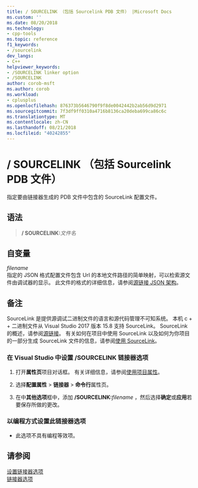 ```yaml
---
title: / SOURCELINK （包括 Sourcelink PDB 文件） |Microsoft Docs
ms.custom: ''
ms.date: 08/20/2018
ms.technology:
- cpp-tools
ms.topic: reference
f1_keywords:
- /sourcelink
dev_langs:
- C++
helpviewer_keywords:
- /SOURCELINK linker option
- /SOURCELINK
author: corob-msft
ms.author: corob
ms.workload:
- cplusplus
ms.openlocfilehash: 876373b5646790f9f8de0042442b2ab56d9d2971
ms.sourcegitcommit: 7f3df9ff0310a4716b8136ca20deba699ca86c6c
ms.translationtype: MT
ms.contentlocale: zh-CN
ms.lasthandoff: 08/21/2018
ms.locfileid: "40242855"
---
```

# <a name="sourcelink-include-sourcelink-file-in-pdb"></a>/ SOURCELINK （包括 Sourcelink PDB 文件）

指定要由链接器生成的 PDB 文件中包含的 SourceLink 配置文件。

## <a name="syntax"></a>语法

> **/ SOURCELINK:**_文件名_

## <a name="arguments"></a>自变量

*filename*  
指定的 JSON 格式配置文件包含 Url 的本地文件路径的简单映射，可以检索源文件由调试器的显示。 此文件的格式的详细信息，请参阅[源链接 JSON 架构](https://github.com/dotnet/designs/blob/master/accepted/diagnostics/source-link.md#source-link-json-schema)。

## <a name="remarks"></a>备注

SourceLink 是提供源调试二进制文件的语言和源代码管理不可知系统。 本机 c + + 二进制文件从 Visual Studio 2017 版本 15.8 支持 SourceLink。 SourceLink 的概述，请参阅[源链接](https://github.com/dotnet/designs/blob/master/accepted/diagnostics/source-link.md)。 有关如何在项目中使用 SourceLink 以及如何为你项目的一部分生成 SourceLink 文件的信息，请参阅[使用 SourceLink](https://github.com/dotnet/sourcelink#using-sourcelink)。

### <a name="to-set-the-sourcelink-linker-option-in-visual-studio"></a>在 Visual Studio 中设置 /SOURCELINK 链接器选项

1. 打开**属性页**项目对话框。 有关详细信息，请参阅[使用项目属性](../../ide/working-with-project-properties.md)。

1. 选择**配置属性** > **链接器** > **命令行**属性页。

1. 在中**其他选项**框中，添加 **/SOURCELINK:**_filename_ ，然后选择**确定**或**应用**若要保存所做的更改。

### <a name="to-set-this-linker-option-programmatically"></a>以编程方式设置此链接器选项  
  
- 此选项不具有编程等效项。

## <a name="see-also"></a>请参阅

[设置链接器选项](../../build/reference/setting-linker-options.md)  
[链接器选项](../../build/reference/linker-options.md)  
